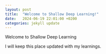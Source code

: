 ```yaml
---
layout: post
title:  "Welcome to Shallow Deep Learning!"
date:   2024-06-19 22:01:00 +0200
categories: jekyll update
---
```

Welcome to Shallow Deep Learning

I will keep this place updated with my learnings.

